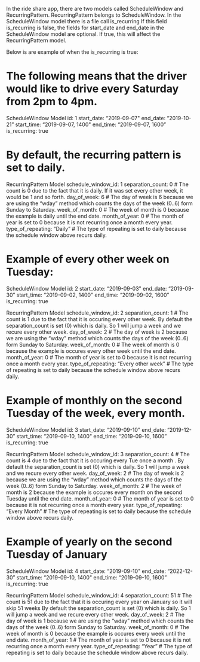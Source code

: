 In the ride share app, there are two models called ScheduleWindow and RecurringPattern.
RecurringPattern belongs to ScheduleWindow.
In the ScheduleWindow model there is a file call is_recurring
If this field is_recurring is false, the fields for start_date and end_date in the ScheduleWindow model are optional.
If true, this will affect the RecurringPattern model.

Below is are example of when the is_recurring is true:

# The following means that the driver would like to drive every Saturday from 2pm to 4pm.

ScheduleWindow Model
id: 1
start_date: “2019-09-07"
end_date: “2019-10-21”
start_time: “2019-09-07, 1400"
end_time: “2019-09-07, 1600”
is_recurring: true


# By default, the recurring pattern is set to daily.

RecurringPattern Model
schedule_window_id: 1
separation_count: 0  # The count is 0 due to the fact that it is daily. If it was set every other week, it would be 1 and so forth.
day_of_week: 6 # The day of week is 6 because we are using the “wday” method which counts the days of the week (0..6) form Sunday to Saturday.
week_of_month: 0 # The week of month is 0 because the example is daily until the end date.
month_of_year: 0  # The month of year is set to 0 because it is not recurring once a month every year.
type_of_repeating: “Daily” # The type of repeating is set to daily because the schedule window above recurs daily. 

# Example of every other week on Tuesday:

ScheduleWindow Model
id: 2
start_date: “2019-09-03"
end_date: “2019-09-30”
start_time: “2019-09-02, 1400"
end_time: “2019-09-02, 1600”
is_recurring: true

RecurringPattern Model
schedule_window_id: 2
separation_count: 1  # The count is 1 due to the fact that it is occuring every other week.
By default the separation_count is set (0) which is daily. So 1 will jump a week and we recure every other week.
day_of_week: 2 # The day of week is 2 because we are using the “wday” method which counts the days of the week (0..6) form Sunday to Saturday.
week_of_month: 0 # The week of month is 0 because the example is occures every other week until the end date.
month_of_year: 0  # The month of year is set to 0 because it is not recurring once a month every year.
type_of_repeating: “Every other week” # The type of repeating is set to daily because the schedule window above recurs daily. 

# Example of monthly on the second Tuesday of the week, every month.

ScheduleWindow Model
id: 3
start_date: “2019-09-10"
end_date: “2019-12-30”
start_time: “2019-09-10, 1400"
end_time: “2019-09-10, 1600”
is_recurring: true

RecurringPattern Model
schedule_window_id: 3
separation_count: 4 # The count is 4 due to the fact that it is occuring every Tue once a month .
By default the separation_count is set (0) which is daily. So 1 will jump a week and we recure every other week.
day_of_week: 2 # The day of week is 2 because we are using the “wday” method which counts the days of the week (0..6) form Sunday to Saturday.
week_of_month: 2 # The week of month is 2 because the example is occures every month on the second Tuesday until the end date.
month_of_year: 0  # The month of year is set to 0 because it is not recurring once a month every year.
type_of_repeating: “Every Month” # The type of repeating is set to daily because the schedule window above recurs daily. 

# Example of yearly on the second Tuesday of January

ScheduleWindow Model
id: 4
start_date: “2019-09-10"
end_date: “2022-12-30”
start_time: “2019-09-10, 1400"
end_time: “2019-09-10, 1600”
is_recurring: true

RecurringPattern Model
schedule_window_id: 4
separation_count: 51  # The count is 51 due to the fact that it is occuring every year on January so it will skip 51 weeks
By default the separation_count is set (0) which is daily. So 1 will jump a week and we recure every other week.
day_of_week: 2 # The day of week is 1 because we are using the “wday” method which counts the days of the week (0..6) form Sunday to Saturday.
week_of_month: 0 # The week of month is 0 because the example is occures every week until the end date.
month_of_year: 1  # The month of year is set to 0 because it is not recurring once a month every year.
type_of_repeating: “Year” # The type of repeating is set to daily because the schedule window above recurs daily. 
